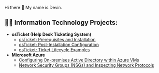  Hi there 👋 My name is Devin.
<h2>👨‍💻 Information Technology Projects:</h2>

- <b>osTicket (Help Desk Ticketing System)</b>
  - [osTicket: Prerequisites and Installation](https://github.com/Dphaengsy/-osticket-prereqs)
  - [osTicket: Post-Installation Configuration](https://github.com/Dphaengsy/post-install-config)
  - [osTicket: Ticket Lifecycle Examples](https://github.com/Dphaengsy/ticket-lifecycle)
- <b>Microsoft Azure</b>
  - [Configuring On-premises Active Directory within Azure VMs](https://github.com/Dphaengsy/configure-ad)
  - [Network Security Groups (NSGs) and Inspecting Network Protocols](https://github.com/Dphaengsy/azure-network-protocols)

